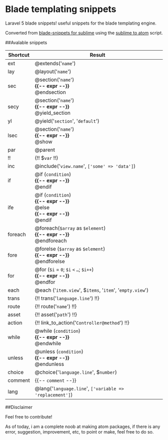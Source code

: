 # Blade templating snippets

Laravel 5 blade snippets! useful snippets for the blade templating engine.

Converted from [blade-snippets for sublime](https://github.com/dev4dev/blade-snippets)
using the [sublime to atom](https://github.com/james2doyle/sublime-to-atom-snippets) script.

##Avalable snippets

| Shortcut  | Result |
|-----------|--------|
| ext		| @extends('`name`') |
| lay		| @layout('`name`')  |
| sec		| @section('`name`') <br /> **{{-- expr --\}\}** <br /> @endsection    |
| secy		| @section('`name`') <br /> **{{-- expr --\}\}** <br /> @yield_section |
| yl		| @yield('`section`', '`default`') |
| lsec		| @section('`name`') <br /> **{{-- expr --\}\}** <br /> @show |
| par		| @parent	|
| !!		| {!! $`var` !!}	|
| inc		| @include('`view.name`', `['some' => 'data']`)  |
| if		| @if (`condition`) <br /> **{{-- expr --\}\}** <br /> @endif   |
| ife		| @if (`condition`) <br /> **{{-- expr --\}\}** <br /> @else <br /> **{{-- expr --\}\}** <br /> @endif  |
| foreach	| @foreach(`$array` as `$element`) <br /> **{{-- expr --\}\}** <br /> @endforeach  |
| fore		| @forelse (`$array` as `$element`) <br /> **{{-- expr --\}\}** <br /> @endforelse  |
| for		| @for (`$i` = `0`; `$i` `<` `…`; `$i++`) <br /> **{{-- expr --\}\}** <br /> @endfor  |
| each		| @each ('`item.view`', $`items`, '`item`', '`empty.view`')
| trans		| {!! trans('`language.line`') !!}	|
| route		| {!! route('`name`') !!}	|
| asset		| {!! asset('`path`') !!}	|
| action	| {!! link_to_action('`Controller@method`') !!}	|
| while		| @while (`condition`) <br /> **{{-- expr --\}\}** <br /> @endwhile  |
| unless	| @unless (`condition`) <br /> **{{-- expr --\}\}** <br /> @endunless  |
| choice	| @choice('`language.line`', $`number`)  |
| comment	| {{-- `comment` --}}	|
| lang		| @lang('`language.line`', `['variable => 'replacement']`)  |


##Disclaimer

Feel free to contribute!

As of today, i am a complete noob at making atom packages, if there is any error,
suggestion, improvement, etc, to point or make, feel free to do so.
